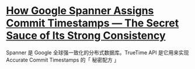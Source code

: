 # [How Google Spanner Assigns Commit Timestamps — The Secret Sauce of Its Strong Consistency](https://levelup.gitconnected.com/how-google-spanner-assigns-commit-timestamps-the-secret-sauce-of-its-strong-consistency-8bc143614f26)

Spanner 是 Google 全球强一致化的分布式数据库。TrueTime API 是它用来实现 Accurate Commit Timestamps 的「 秘密配方 」
